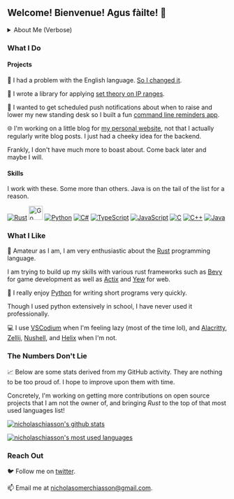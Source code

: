 <!--
**nicholaschiasson/nicholaschiasson** is a ✨ _special_ ✨ repository because its `README.md` (this file) appears on your GitHub profile.

Here are some ideas to get you started:

- 🔭 I’m currently working on ...
- 🌱 I’m currently learning ...
- 👯 I’m looking to collaborate on ...
- 🤔 I’m looking for help with ...
- 💬 Ask me about ...
- 📫 How to reach me: ...
- 😄 Pronouns: ...
- ⚡ Fun fact: ...
-->

## Welcome! Bienvenue! Agus fàilte! 👋

<details>

  <summary>About Me (Verbose)</summary>

  My name is Nicholas Omer Chiasson. Here and there I may go by Nick, Nicky C, Nicky Bicky, Sticholas, Bix, or even Baby Calves, among other aliases.

  Professionally, I build, evolve, and maintain microservices in a complex web API platform striving to enrich the online experience of the games industry.

  Outside of work, the projects I tend to work on admittedly produce next to no practical value aside from providing me with excuses to continue learning and developing my skills.

  You might say I love to work on pointless projects, but the truth is that the only ideas I ever come up with that spark my passion simply are not million dollar ideas. If I get an idea that interests me, I run with it. Most of the time, it's a dumb idea.

  In spite of that, I try to embrace the philosophy that it's better to embark on a journey with no prize at the end than to do nothing at all.

  In the end, I like to keep things light hearted, as you can perhaps tell by my overly verbose and casual writing style for which I have ignored advice suggesting against publishing on the open internet for all to bear witness to. Above all, I am seeking chances to grow and build.

</details>

### What I Do

#### Projects

🏴󠁧󠁢󠁥󠁮󠁧󠁿 I had a problem with the English language. [So I changed it](https://github.com/nicholaschiasson/inglix).

🍎 I wrote a library for applying [set theory on IP ranges](https://github.com/nicholaschiasson/fcidr).

🔔 I wanted to get scheduled push notifications about when to raise and lower my new standing desk so I built a fun [command line reminders app](https://github.com/nicholaschiasson/oytr).

🌐 I'm working on a little blog for [my personal website](https://nicholaschiasson.github.io), not that I actually regularly write blog posts. I just had a cheeky idea for the backend.

Frankly, I don't have much more to boast about. Come back later and maybe I will.

#### Skills

I work with these. Some more than others. Java is on the tail of the list for a reason.

[![Rust](https://www.rust-lang.org/logos/rust-logo-32x32.png)](https://www.rust-lang.org/)
[<img alt="Go" src="https://go.dev/blog/go-brand/Go-Logo/PNG/Go-Logo_Blue.png" width=32 height=32>](https://go.dev/)
[![Python](https://cdn.jsdelivr.net/npm/programming-languages-logos/src/python/python_32x32.png)](https://www.python.org/)
[![C#](https://cdn.jsdelivr.net/npm/programming-languages-logos/src/csharp/csharp_32x32.png)](https://docs.microsoft.com/en-us/dotnet/csharp/)
[![TypeScript](https://cdn.jsdelivr.net/npm/programming-languages-logos/src/typescript/typescript_32x32.png)](https://www.typescriptlang.org/)
[![JavaScript](https://cdn.jsdelivr.net/npm/programming-languages-logos/src/javascript/javascript_32x32.png)](https://www.javascript.com/)
[![C](https://cdn.jsdelivr.net/npm/programming-languages-logos/src/c/c_32x32.png)](https://en.wikipedia.org/wiki/C_(programming_language))
[![C++](https://cdn.jsdelivr.net/npm/programming-languages-logos/src/cpp/cpp_32x32.png)](https://en.wikipedia.org/wiki/C%2B%2B)
[![Java](https://cdn.jsdelivr.net/npm/programming-languages-logos/src/java/java_32x32.png)](https://www.java.com/)

### What I Like

🦀 Amateur as I am, I am very enthusiastic about the [Rust](https://github.com/rust-lang/) programming language.

I am trying to build up my skills with various rust frameworks such as [Bevy](https://github.com/bevyengine) for game development as well as [Actix](https://github.com/actix) and [Yew](https://github.com/yewstack) for web.

🐍 I really enjoy [Python](https://www.python.org) for writing short programs very quickly.

Though I used python extensively in school, I have never used it professionally.

:computer: I use [VSCodium](https://github.com/VSCodium) when I'm feeling lazy (most of the time lol), and [Alacritty](https://github.com/alacritty), [Zellij](https://github.com/zellij-org), [Nushell](https://github.com/nushell), and [Helix](https://github.com/helix-editor) when I'm not.

### The Numbers Don't Lie

📈 Below are some stats derived from my GitHub activity. They are nothing to be too proud of. I hope to improve upon them with time.

Concretely, I'm working on getting more contributions on open source projects that I am not the owner of, and bringing _Rust_ to the top of that most used languages list!

[![nicholaschiasson's github stats](https://github-readme-stats.vercel.app/api?username=nicholaschiasson&count_private=true&show_icons=true&hide_border=true&custom_title=GitHub%20Stats&bg_color=00000000&text_color=27e8a7)](https://github.com/anuraghazra/github-readme-stats)

[![nicholaschiasson's most used languages](https://github-readme-stats.vercel.app/api/top-langs?username=nicholaschiasson&count_private=true&show_icons=true&hide_border=true&langs_count=10&layout=compact&bg_color=00000000&text_color=27e8a7&hide=GLSL,HLSL,ShaderLab&exclude_repo=MagicRealm)](https://github.com/anuraghazra/github-readme-stats)

### Reach Out

🐦 Follow me on [twitter](https://twitter.com/nichobicholas).

📫 Email me at [nicholasomerchiasson@gmail.com](mailto:nicholasomerchiasson@gmail.com).
